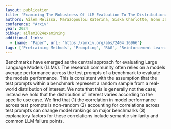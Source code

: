 ```yaml
---
layout: publication
title: 'Examining The Robustness Of LLM Evaluation To The Distributional Assumptions Of Benchmarks'
authors: Ailem Melissa, Marazopoulou Katerina, Siska Charlotte, Bono James
conference: "Arxiv"
year: 2024
bibkey: ailem2024examining
additional_links:
  - {name: "Paper", url: "https://arxiv.org/abs/2404.16966"}
tags: ['Pretraining Methods', 'Prompting', 'RAG', 'Reinforcement Learning', 'Security']
---
```

Benchmarks have emerged as the central approach for evaluating Large Language Models (LLMs). The research community often relies on a models average performance across the test prompts of a benchmark to evaluate the models performance. This is consistent with the assumption that the test prompts within a benchmark represent a random sample from a real-world distribution of interest. We note that this is generally not the case; instead we hold that the distribution of interest varies according to the specific use case. We find that (1) the correlation in model performance across test prompts is non-random (2) accounting for correlations across test prompts can change model rankings on major benchmarks (3) explanatory factors for these correlations include semantic similarity and common LLM failure points.
